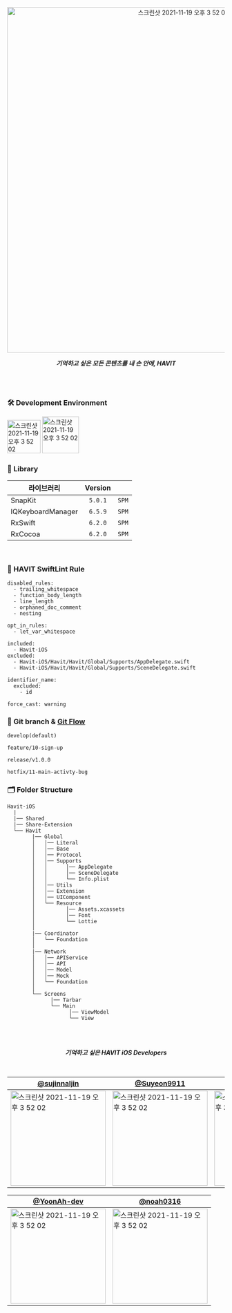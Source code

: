 <div align="center"> 
  
<img width="800" alt="스크린샷 2021-11-19 오후 3 52 02" src="https://user-images.githubusercontent.com/48551119/148033420-2eb6cda6-1de5-4cc6-9333-2a8363ca3d4a.png">

_**기억하고 싶은 모든 콘텐츠를 내 손 안에, HAVIT**_

<br/>
<br/>
  
</div>

### 🛠 Development Environment

<img width="77" alt="스크린샷 2021-11-19 오후 3 52 02" src="https://img.shields.io/badge/iOS-15.0+-silver"> <img width="85" alt="스크린샷 2021-11-19 오후 3 52 02" src="https://img.shields.io/badge/Xcode-13.2-blue">


### 🎁 Library
| 라이브러리 | Version |  | 
|--|:--:|--|
| SnapKit | `5.0.1` | `SPM` |
| IQKeyboardManager | `6.5.9` | `SPM` |
| RxSwift | `6.2.0` | `SPM` |
| RxCocoa | `6.2.0` | `SPM` |

<br/>
 
### 📖 HAVIT SwiftLint Rule

```
disabled_rules:
  - trailing_whitespace
  - function_body_length
  - line_length
  - orphaned_doc_comment
  - nesting

opt_in_rules:
  - let_var_whitespace

included:
  - Havit-iOS
excluded:
  - Havit-iOS/Havit/Havit/Global/Supports/AppDelegate.swift
  - Havit-iOS/Havit/Havit/Global/Supports/SceneDelegate.swift

identifier_name:
  excluded:
    - id

force_cast: warning
```
  
### 🔀 Git branch & [Git Flow](https://techblog.woowahan.com/2553/) 

```
develop(default)

feature/10-sign-up

release/v1.0.0

hotfix/11-main-activty-bug
```

### 🗂 Folder Structure

```
Havit-iOS  
  |
  |── Shared
  |── Share-Extension
  └── Havit
        |── Global
        │   │── Literal 
        │   │── Base 
        │   │── Protocol
        │   │── Supports
        │   │      │── AppDelegate
        │   │      │── SceneDelegate
        │   │      └── Info.plist
        │   │── Utils
        │   │── Extension
        │   │── UIComponent
        │   └── Resource
        │          │── Assets.xcassets
        │          │── Font
        │          └── Lottie
        │
        |── Coordinator
        │   └── Foundation
        │
        |── Network
        │   │── APIService 
        │   │── API  
        │   │── Model
        │   │── Mock  
        │   └── Foundation
        │
        └── Screens 
              |── Tarbar
              └── Main
                    │── ViewModel
                    └── View
```

<br/>
<br/>

<div align="center">
  
_**기억하고 싶은 HAVIT iOS Developers**_

<br/>
  
| [@sujinnaljin](https://github.com/sujinnaljin) | [@Suyeon9911](https://github.com/Suyeon9911) | [@beansbin](https://github.com/beansbin) |
|---|---|---|
|<img width="220" alt="스크린샷 2021-11-19 오후 3 52 02" src="https://user-images.githubusercontent.com/55099365/148773237-124097e8-055c-48ec-99cf-b9e25803361f.png">|<img width="220" alt="스크린샷 2021-11-19 오후 3 52 02" src="https://user-images.githubusercontent.com/55099365/148773728-9aca9e29-639b-48b9-b5d8-e1c81282b0b7.png">|<img width="220" alt="스크린샷 2021-11-19 오후 3 52 02" src="https://user-images.githubusercontent.com/55099365/148773753-870ea62e-50c4-49ca-bc3c-61c17071096a.png">|

| [@YoonAh-dev](https://github.com/YoonAh-dev) | [@noah0316](https://github.com/noah0316) |
|---|---|
|<img width="220" alt="스크린샷 2021-11-19 오후 3 52 02" src="https://user-images.githubusercontent.com/55099365/148773764-cf9b7dc0-9ba8-412f-9a96-39156efbe385.png">|<img width="220" alt="스크린샷 2021-11-19 오후 3 52 02" src="https://user-images.githubusercontent.com/55099365/148773887-63ef9b5d-821b-4f92-b1e9-6d33d1540ad6.png">|

</div>
